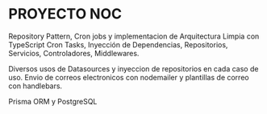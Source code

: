 # PROYECTO NOC

Repository Pattern,
Cron jobs y implementacion de Arquitectura Limpia con TypeScript
Cron Tasks, Inyección de Dependencias, Repositorios, Servicios, Controladores, Middlewares.

Diversos usos de Datasources y inyeccion de repositorios en cada caso de uso.
Envio de correos electronicos con nodemailer y plantillas de correo con handlebars.

Prisma ORM y PostgreSQL
